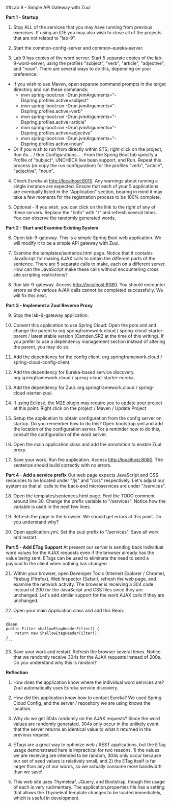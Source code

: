 ##Lab 9 - Simple API Gateway with Zuul

  **Part 1 - Startup**

1.  Stop ALL of the services that you may have running from previous exercises.  If using an IDE you may also wish to close all of the projects that are not related to "lab-9”.

2.  Start the common-config-server and common-eureka-server.  

3.  Lab 9 has copies of the word server.  Start 5 separate copies of the lab-9-word-server, using the profiles "subject", "verb", "article", "adjective", and "noun".  There are several ways to do this, depending on your preference:
  - If you wish to use Maven, open separate command prompts in the target directory and run these commands:
    - mvn spring-boot:run -Drun.jvmArguments="-Dspring.profiles.active=subject"
    - mvn spring-boot:run -Drun.jvmArguments="-Dspring.profiles.active=verb"
    - mvn spring-boot:run -Drun.jvmArguments="-Dspring.profiles.active=article"
    - mvn spring-boot:run -Drun.jvmArguments="-Dspring.profiles.active=adjective"
    - mvn spring-boot:run -Drun.jvmArguments="-Dspring.profiles.active=noun"
  - Or if you wish to run from directly within STS, right click on the project, Run As... / Run Configurations... .  From the Spring Boot tab specify a Profile of "subject", UNCHECK live bean support, and Run.  Repeat this process (or copy the run configuration) for the profiles "verb", "article", "adjective", "noun".

4.  Check Eureka at [http://localhost:8010](http://localhost:8010).   Any warnings about running a single instance are expected.  Ensure that each of your 5 applications are eventually listed in the "Application" section, bearing in mind it may take a few moments for the registration process to be 100% complete.	

5.  Optional - If you wish, you can click on the link to the right of any of these servers.  Replace the "/info" with "/" and refresh several times.  You can observe the randomly generated words.  



  **Part 2 - Start and Examine Existing System**

6.  Open lab-9-gateway.  This is a simple Spring Boot web application.  We will modify it to be a simple API gateway with Zuul.

7.  Examine the templates/sentence.html page.  Notice that it contains JavaScript for making AJAX calls to obtain the different parts of the sentence.  There are 5 separate calls to make, each on a different server.  How can the JavaScript make these calls without encountering cross site scripting restrictions?

8.  Run lab-9-gateway.  Access [http://localhost:8080](http://localhost:8080).  You should encounter errors as the various AJAX calls cannot be completed successfully.  We will fix this next.



  **Part 3 - Implement a Zuul Reverse Proxy**

9.  Stop the lab-9-gateway application.

10.  Convert this application to use Spring Cloud:  Open the pom.xml and change the parent to org.springframework.cloud / spring-cloud-starter-parent / latest stable version (Camden.SR2 at the time of this writing).  If you prefer to use a dependency management section instead of altering the parent, you may do so.

11.  Add the dependency for the config client.  org.springframework.cloud / spring-cloud-config-client.  

12.  Add the dependency for Eureka-based service discovery.  org.springframework.cloud / spring-cloud-starter-eureka.

13.  Add the dependency for Zuul.  org.springframework.cloud / spring-cloud-starter-zuul.

14.  If using Eclipse, the M2E plugin may require you to update your project at this point.  Right click on the project / Maven / Update Project

15.  Setup the application to obtain configuration from the config server on startup.  Do you remember how to do this?  Open bootstrap.yml and add the location of the configuration server.  For a reminder how to do this, consult the configuration of the word server.

16.  Open the main application class and add the annotation to enable Zuul proxy.

17.  Save your work.  Run the application.  Access [http://localhost:8080](http://localhost:8080).  The sentence should build correctly with no errors.  



  **Part 4 - Add a service prefix**  Our web page expects JavaScript and CSS resources to be located under "/js" and "/css" respectively.  Let's adjust our system so that all calls to the back-end microservices are under "/services".
  
18.  Open the templates/sentences.html page.  Find the TODO comment around line 30.  Change the prefix variable to "/services".  Notice how the variable is used in the next few lines.

19.  Refresh the page in the browser.  We should get errors at this point.  Do you understand why?

20.  Open application.yml.   Set the zuul prefix to "/services".  Save all work and restart.


  **Part 5 - Add ETag Support**  At present our server is sending back individual word values for the AJAX requests even if the browser already has the value being sent.  ETags can be used to eliminate the need to send a payload to the client when nothing has changed.
  
21.  Within your browser, open Developer Tools (Internet Explorer / Chrome), Firebug (Firefox), Web Inspector (Safari), refresh the web page, and examine the network activity.  The browser is receiving a 304 code instead of 200 for the JavaScript and CSS files since they are unchanged.  Let's add similar support for the word AJAX calls if they are unchanged.

22.  Open your main Application class and add this Bean:

    ```
    @Bean
    public Filter shallowEtagHeaderFilter() {
        return new ShallowEtagHeaderFilter();
    }   
    ```    


23.  Save your work and restart.  Refresh the browser several times.  Notice that we randomly receive 304s for the AJAX requests instead of 200s.  Do you understand why this is random?   

**Reflection**

1.  How does the application know where the individual word services are?  Zuul automatically uses Eureka service discovery.

2.  How did this application know how to contact Eureka?  We used Spring Cloud Config, and the server / repository we are using knows the location.

3.  Why do we get 304s randomly on the AJAX requests?  Since the word values are randomly generated, 304s only occur in the unlikely event that the server returns an identical value to what it returned in the previous request.  

4.  ETags are a great way to optimize web / REST applications, but the ETag usage demonstrated here is impractical for two reasons.  1) the values we are receiving are intended to be random, 304s only occur because our set of seed values is relatively small, and 2) the ETag itself is far larger than any of our words, so we actually consume more bandwidth than we save!

5.  This web site uses Thymeleaf, JQuery, and Bootstrap, though the usage of each is very rudimentary.  The application.properties file has a setting that allows the Thymeleaf template changes to be loaded immediately, which is useful in development.
